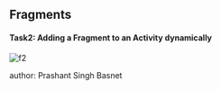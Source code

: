 <h2>Fragments</h2>
<h4>Task2: Adding a Fragment to an Activity dynamically</h4>

![f2](https://user-images.githubusercontent.com/50170332/111572374-905ea080-87d0-11eb-8fbc-ba5bf793905a.gif)

author: Prashant Singh Basnet
